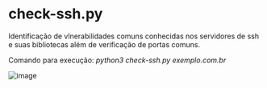 # check-ssh.py
Identificação de vlnerabilidades comuns conhecidas nos servidores de ssh e suas bibliotecas além de verificação de portas comuns.

Comando para execução:
*python3 check-ssh.py exemplo.com.br*


![image](https://github.com/user-attachments/assets/34685af7-620b-4175-a709-f76e3869add6)
